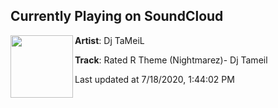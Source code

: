 ## Currently Playing on SoundCloud

[<img align="left" width="100" src="https://i1.sndcdn.com/artworks-q00foNTaVUI4oglt-IAzxaw-t50x50.jpg">](https://soundcloud.com/brick-bandits-sxsw-2011/rated-r-theme-nightmarez-dj-tameil)

**Artist**: Dj TaMeiL 

**Track**: Rated R Theme (Nightmarez)- Dj Tameil

Last updated at 7/18/2020, 1:44:02 PM
